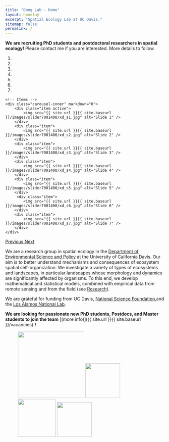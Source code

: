 ```yaml
---
title: "Dong Lab - Home"
layout: homelay
excerpt: "Spatial Ecology Lab at UC Davis."
sitemap: false
permalink: /
---
```


**We are recruiting PhD students and postdoctoral researchers in spatial ecology!** Please contact me if you are interested.
More details to follow.


<div markdown="0" id="carousel" class="carousel slide" data-ride="carousel" data-interval="4000" data-pause="hover" >
    <!-- Menu -->
    <ol class="carousel-indicators">
        <li data-target="#carousel" data-slide-to="0" class="active"></li>
        <li data-target="#carousel" data-slide-to="1"></li>
        <li data-target="#carousel" data-slide-to="2"></li>
        <li data-target="#carousel" data-slide-to="3"></li>
        <li data-target="#carousel" data-slide-to="4"></li>
        <li data-target="#carousel" data-slide-to="5"></li>
        <li data-target="#carousel" data-slide-to="6"></li>
    </ol>

    <!-- Items -->
    <div class="carousel-inner" markdown="0">
        <div class="item active">
            <img src="{{ site.url }}{{ site.baseurl }}/images/slider7001400/xd_s1.jpg" alt="Slide 1" />
        </div>
        <div class="item">
            <img src="{{ site.url }}{{ site.baseurl }}/images/slider7001400/xd_s2.jpg" alt="Slide 2" />
        </div>
        <div class="item">
            <img src="{{ site.url }}{{ site.baseurl }}/images/slider7001400/xd_s3.jpg" alt="Slide 3" />
        </div>
        <div class="item">
            <img src="{{ site.url }}{{ site.baseurl }}/images/slider7001400/xd_s4.jpg" alt="Slide 4" />
        </div>
        <div class="item">
            <img src="{{ site.url }}{{ site.baseurl }}/images/slider7001400/xd_s5.jpg" alt="Slide 5" />
        </div>       
         <div class="item">
            <img src="{{ site.url }}{{ site.baseurl }}/images/slider7001400/xd_s6.jpg" alt="Slide 6" />
        </div>
        <div class="item">
            <img src="{{ site.url }}{{ site.baseurl }}/images/slider7001400/xd_s7.jpg" alt="Slide 7" />
        </div>
    </div>
  <a class="left carousel-control" href="#carousel" role="button" data-slide="prev">
    <span class="glyphicon glyphicon-chevron-left" aria-hidden="true"></span>
    <span class="sr-only">Previous</span>
  </a>
  <a class="right carousel-control" href="#carousel" role="button" data-slide="next">
    <span class="glyphicon glyphicon-chevron-right" aria-hidden="true"></span>
    <span class="sr-only">Next</span>
  </a>
</div>


We are a research group in spatial ecology in the [Department of Environmental Science and Policy](https://desp.ucdavis.edu) at the University of California Davis. Our aim is to better understand mechanisms and consequences of ecosystem spatial self-organization. We investigate a variety of types of ecosystems and landscapes, in particular landscapes whose morphology and dynamics are significantly affected by organisms. To this end, we develop mathematical and statistical models, combined with empirical data from remote sensing and from the field (see [Research](research)). 


We are grateful for funding from UC Davis, [National Science Foundation](https://www.nsf.gov),and the [Los Alamos National Lab](https://www.lanl.gov).

 **We are  looking for passionate new PhD students, Postdocs, and Master students to join the team** [(more info)]({{ site.url }}{{ site.baseurl }}/vacancies) **!**




<figure class="fourth">
  <img src="{{ site.url }}{{ site.baseurl }}/images/logopic/Logo_Leiden.jpg" style="width: 210px">
  <img src="{{ site.url }}{{ site.baseurl }}/images/logopic/Logo_Nanofront.jpg" style="width: 110px">
  <img src="{{ site.url }}{{ site.baseurl }}/images/logopic/Logo_NWO.jpg" style="width: 120px">
  <img src="{{ site.url }}{{ site.baseurl }}/images/logopic/Logo_ERC.jpg" style="width: 110px">
</figure>

